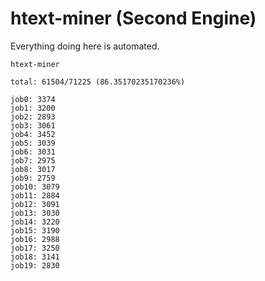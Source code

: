 # htext-miner (Second Engine)

Everything doing here is automated.

```
htext-miner

total: 61504/71225 (86.35170235170236%)

job0: 3374
job1: 3200
job2: 2893
job3: 3061
job4: 3452
job5: 3039
job6: 3031
job7: 2975
job8: 3017
job9: 2759
job10: 3079
job11: 2884
job12: 3091
job13: 3030
job14: 3220
job15: 3190
job16: 2988
job17: 3250
job18: 3141
job19: 2830
```